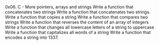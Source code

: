 0x06. C - More pointers, arrays and strings
Write a function that concatenates two strings
Write a function that concatenates two strings.
Write a function that copies a string
Write a function that compares two strings
Write a function that reverses the content of an array of integers
Write a function that changes all lowercase letters of a string to uppercase
Write a function that capitalizes all words of a string
Write a function that encodes a string into 1337.

